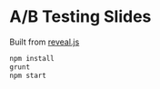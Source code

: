 # A/B Testing Slides

Built from [reveal.js](https://github.com/hakimel/reveal.js/)

```bash
npm install
grunt
npm start
```
